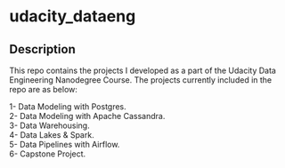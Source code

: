# udacity_dataeng
## Description

This repo contains the projects I developed as a part of the Udacity Data Engineering Nanodegree Course. The projects currently included in the repo are as below:

1- Data Modeling with Postgres.<br />
2- Data Modeling with Apache Cassandra.<br />
3- Data Warehousing.<br />
4- Data Lakes & Spark.<br />
5- Data Pipelines with Airflow.<br />
6- Capstone Project.
